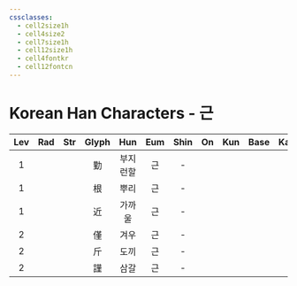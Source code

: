 ```yaml
---
cssclasses:
  - cell2size1h
  - cell4size2
  - cell7size1h
  - cell12size1h
  - cell4fontkr
  - cell12fontcn
---
```


# Korean Han Characters - 근

| Lev | Rad | Str | Glyph | Hun  | Eum | Shin | On  | Kun | Base | Kana | Simp | Man | Can | Viet |
| :-: | :-: | :-: | :---: | :--: | :-: | :--: | :-: | :-: | :--: | :--: | :--: | :-: | :-: | :--: |
|  1  |     |     |   勤   | 부지런할 |  근  |  -   |     |     |      |      |  -   |     |     |      |
|  1  |     |     |   根   |  뿌리  |  근  |  -   |     |     |      |      |  -   |     |     |      |
|  1  |     |     |   近   | 가까울  |  근  |  -   |     |     |      |      |  -   |     |     |      |
|  2  |     |     |   僅   |  겨우  |  근  |  -   |     |     |      |      |  -   |     |     |      |
|  2  |     |     |   斤   |  도끼  |  근  |  -   |     |     |      |      |  -   |     |     |      |
|  2  |     |     |   謹   |  삼갈  |  근  |  -   |     |     |      |      |  -   |     |     |      |
